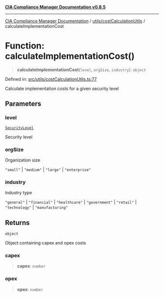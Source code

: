 [**CIA Compliance Manager Documentation v0.8.5**](../../../README.md)

***

[CIA Compliance Manager Documentation](../../../modules.md) / [utils/costCalculationUtils](../README.md) / calculateImplementationCost

# Function: calculateImplementationCost()

> **calculateImplementationCost**(`level`, `orgSize`, `industry`): `object`

Defined in: [src/utils/costCalculationUtils.ts:77](https://github.com/Hack23/cia-compliance-manager/blob/3ae0301247f765ba03c8c0fe645db4718bb8af76/src/utils/costCalculationUtils.ts#L77)

Calculate implementation costs for a given security level

## Parameters

### level

[`SecurityLevel`](../../../types/cia/type-aliases/SecurityLevel.md)

Security level

### orgSize

Organization size

`"small"` | `"medium"` | `"large"` | `"enterprise"`

### industry

Industry type

`"general"` | `"financial"` | `"healthcare"` | `"government"` | `"retail"` | `"technology"` | `"manufacturing"`

## Returns

`object`

Object containing capex and opex costs

### capex

> **capex**: `number`

### opex

> **opex**: `number`
